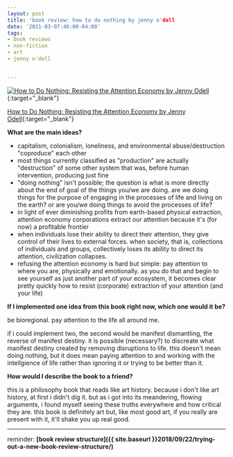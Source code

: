 ```yaml
---
layout: post
title: 'book review: how to do nothing by jenny o'dell
date: '2021-03-07:46:00-04:00'
tags:
- book reviews
- non-fiction
- art
- jenny o'dell


--- 
```




[![How to Do Nothing: Resisting the Attention Economy by Jenny Odell](https://i.gr-assets.com/images/S/compressed.photo.goodreads.com/books/1550724373l/42771901.jpg)](https://www.goodreads.com/book/show/42771901-how-to-do-nothing){:target="_blank"}

[How to Do Nothing: Resisting the Attention Economy by Jenny Odell](https://www.goodreads.com/book/show/42771901-how-to-do-nothing){:target="_blank"}




<b>What are the main ideas?</b> 

* capitalism, colonialism, loneliness, and environmental abuse/destruction "coproduce" each other
* most things currently classified as "production" are actually "destruction" of some other system that was, before human intervention, producing just fine
* "doing nothing" isn't possible; the question is what is more directly about the end of goal of the things you/we are doing. are we doing things for the purpose of engaging in the processes of life and living on the earth? or are you/we doing things to avoid the processes of life? 
* in light of ever diminishing profits from earth-based physical extraction, attention economy corporations extract our attention because it's (for now) a profitable frontier
* when individuals lose their ability to direct their attention, they give control of their lives to external forces. when society, that is, collections of individuals and groups, collectively loses its ability to direct its attention, civilization collapses. 
* refusing the attention economy is hard but simple: pay attention to where you are, physically and emotionally. as you do that and begin to see yourself as just another part of your ecosystem, it becomes clear pretty quickly how to resist (corporate) extraction of your attention (and your life)



<b>If I implemented one idea from this book right now, which one would it be?</b>

be bioregional. pay attention to the life all around me. 

if i could implement two, the second would be manifest dismantling, the reverse of manifest destiny. it is possible (necessary?) to discreate what manifest destiny created by removing disruptions to life. this doesn't mean doing nothing, but it does mean paying attention to and working with the intellgience of life rather than ignoring it or trying to be better than it.


<b>How would I describe the book to a friend?</b>

this is a philosophy book that reads like art history. because i don't like art history, at first i didn't dig it. but as i got into its meandering, flowing arguments, i found myself seeing these truths everywhere and how critical they are. this book is definitely art but, like most good art, if you really are present with it, it'll shake you up real good.

 
---

reminder: **[book review structure]({{ site.baseurl }}2018/09/22/trying-out-a-new-book-review-structure/)**

<!-- hyperlink bank -->


<!-- &#042; = asterisk -->
<!-- &#039; = single quote '-->

